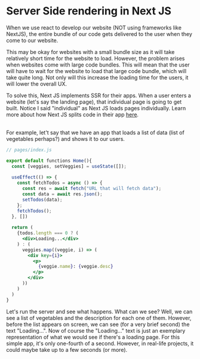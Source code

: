 # Server Side rendering in Next JS

When we use react to develop our website (NOT using frameworks like NextJS), the entire bundle of our code gets delivered
to the user when they come to our website.

This may be okay for websites with a small bundle size as it will take relatively short time for the website to load.
However, the problem arises when websites come with large code bundles. This will mean that the user will have to wait
for the website to load that large code bundle, which will take quite long. Not only will this increase the loading time
for the users, it will lower the overall UX.

To solve this, Next JS implements SSR for their apps. When a user enters a website (let's say the landing page), that
individual page is going to get built. Notice I said "individual" as Next JS loads pages individually. Learn more about
how Next JS splits code in their app [here](https://nextjs.org/learn/foundations/how-nextjs-works/code-splitting).

</br>For example, let't say that we have an app that loads a list of data (list of vegetables perhaps?) and shows it to
our users.

```jsx
// pages/index.js

export default functions Home(){
  const [veggies, setVeggies] = useState([]);
  
  useEffect(() => {
    const fetchTodos = async () => {
      const res = await fetch("URL that will fetch data");
      const data = await res.json();
      setTodos(data);
    };
    fetchTodos();
  }, [])
  
  return (
    {todos.length === 0 ? (
      <div>Loading...</div>
    ) : (
      veggies.map((veggie, i) => (
        <div key={i}>
          <p>
            {veggie.name}: {veggie.desc}
          </p>
        </div>
      ))
    )
  )
}
```

Let's run the server and see what happens. What can we see? Well, we can see a list of vegetables and the description
for each one of them. However, before the list appears on screen, we can see (for a very brief second) the text "Loading...".
Now of course the "Loading..." text is just an exemplary representation of what we would see if there's a loading page.
For this simple app, it's only one-fourth of a second. However, in real-life projects, it could maybe take up to a few seconds (or more).

